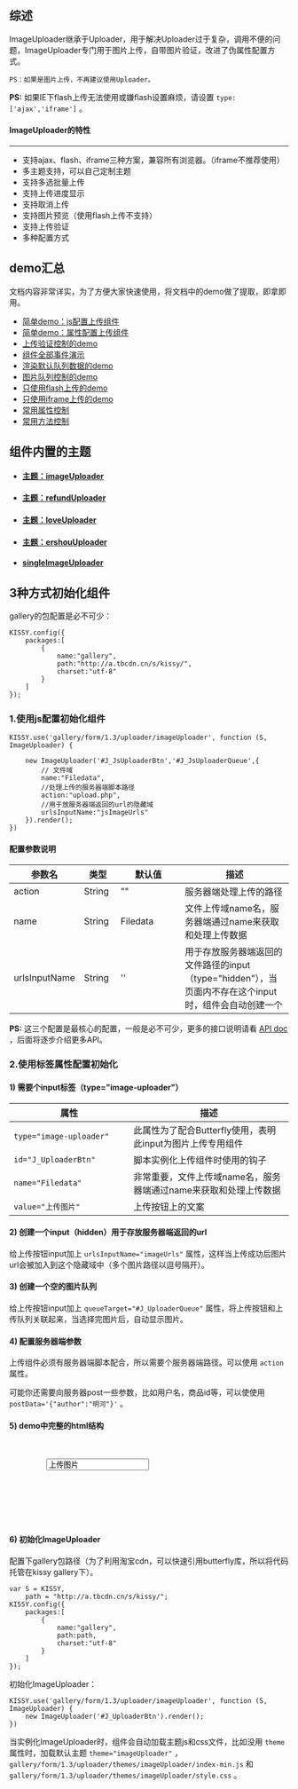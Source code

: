 ## 综述

ImageUploader继承于Uploader，用于解决Uploader过于复杂，调用不便的问题，ImageUploader专门用于图片上传，自带图片验证，改进了伪属性配置方式。

	PS：如果是图片上传，不再建议使用Uploader。

<div class="alert alert-info"> <strong>PS:</strong>
    如果IE下flash上传无法使用或嫌flash设置麻烦，请设置
    <code>type:['ajax','iframe']</code>
    。
</div>

#### ImageUploader的特性

-----------------------------

* 支持ajax、flash、iframe三种方案，兼容所有浏览器。（iframe不推荐使用）
* 多主题支持，可以自己定制主题
* 支持多选批量上传
* 支持上传进度显示
* 支持取消上传
* 支持图片预览（使用flash上传不支持）
* 支持上传验证
* 多种配置方式

## demo汇总

文档内容非常详实，为了方便大家快速使用，将文档中的demo做了提取，即拿即用。

<ul class="thumbnails">
    <li class="span3">
        <a href="./js-config-use.html" class="demo-item" target="_blank">
            <div class="thumbnail">简单demo：js配置上传组件</div>
        </a>
    </li>
    <li class="span3">
        <a href="./pro-config-use.html" class="demo-item" target="_blank">
            <div class="thumbnail">简单demo：属性配置上传组件</div>
        </a>
    </li>
    <li class="span3">
        <a href="./auth.html" class="demo-item" target="_blank">
            <div class="thumbnail">上传验证控制的demo</div>
        </a>
    </li>
    <li class="span3">
        <a href="./events.html" class="demo-item" target="_blank">
            <div class="thumbnail">组件全部事件演示</div>
        </a>
    </li>
    <li class="span3">
        <a href="default-data-show.html" class="demo-item" target="_blank">
            <div class="thumbnail">渲染默认队列数据的demo</div>
        </a>
    </li>
    <li class="span3">
        <a href="queue.html" class="demo-item" target="_blank">
            <div class="thumbnail">图片队列控制的demo</div>
        </a>
    </li>
    <li class="span3">
        <a href="flash-upload-type.html" class="demo-item" target="_blank">
            <div class="thumbnail">只使用flash上传的demo</div>
        </a>
    </li>
    <li class="span3">
        <a href="iframe-upload-type.html" class="demo-item" target="_blank">
            <div class="thumbnail">只使用iframe上传的demo</div>
        </a>
    </li>
    <li class="span3">
        <a href="" class="demo-item" target="_blank">
            <div class="thumbnail">常用属性控制</div>
        </a>
    </li>
    <li class="span3">
        <a href="" class="demo-item" target="_blank">
            <div class="thumbnail">常用方法控制</div>
        </a>
    </li>
</ul>

## 组件内置的主题

<ul class="thumbnails">
    <li class="span3">
        <a href="theme-imageUploader.html" class="demo-item" target="_blank">
            <div class="thumbnail">
                <h4>主题：imageUploader</h4>
            </div>
        </a>
    </li>
    <li class="span3">
        <a href="theme-refundUploader.html" class="demo-item" target="_blank">
            <div class="thumbnail">
                <h4>主题：refundUploader</h4>
            </div>
        </a>
    </li>
    <li class="span3">
        <a href="theme-loveUploader.html" class="demo-item" target="_blank">
            <div class="thumbnail">
                <h4>主题：loveUploader</h4>
            </div>
        </a>
    </li>
    <li class="span3">
        <a href="theme-ershouUploader.html" class="demo-item" target="_blank">
            <div class="thumbnail">
                <h4>主题：ershouUploader</h4>
            </div>
        </a>
    </li>
    <li class="span3">
        <a href="theme-singleImageUploader.html" class="demo-item" target="_blank">
            <div class="thumbnail">
                <h4>singleImageUploader</h4>
            </div>
        </a>
    </li>
</ul>

## 3种方式初始化组件

gallery的包配置是必不可少：

    KISSY.config({
        packages:[
            {
                name:"gallery",
                path:"http://a.tbcdn.cn/s/kissy/",
                charset:"utf-8"
            }
        ]
    });

### 1.使用js配置初始化组件

    KISSY.use('gallery/form/1.3/uploader/imageUploader', function (S, ImageUploader) {

        new ImageUploader('#J_JsUploaderBtn','#J_JsUploaderQueue',{
            // 文件域
            name:"Filedata",
            //处理上传的服务器端脚本路径
            action:"upload.php",
            //用于放服务器端返回的url的隐藏域
            urlsInputName:"jsImageUrls"
        }).render();
    })

#### 配置参数说明

<table class="table table-bordered table-striped">
    <thead>
        <tr>
            <th style="width: 100px;">参数名</th>
            <th style="width: 50px;">类型</th>
            <th style="width: 100px;">默认值</th>
            <th>描述</th>
        </tr>
    </thead>
    <tbody>
        <tr>
            <td>action</td>
            <td>String</td>
            <td>""</td>
            <td>服务器端处理上传的路径</td>
        </tr>
        <tr>
            <td>name</td>
            <td>String</td>
            <td>Filedata</td>
            <td>文件上传域name名，服务器端通过name来获取和处理上传数据</td>
        </tr>
        <tr>
            <td>urlsInputName</td>
            <td>String</td>
            <td>''</td>
            <td>
                用于存放服务器端返回的文件路径的input（type="hidden"），当页面内不存在这个input时，组件会自动创建一个
            </td>
        </tr>
    </tbody>
</table>

<div class="alert alert-info">
    <strong>PS:</strong>
    这三个配置是最核心的配置，一般是必不可少，更多的接口说明请看
    <a href="http://www.36ria.com/demo/gal/gallery/form/1.3/doc/symbols/Uploader.html" target="_blank">
        API
doc
    </a>
    ，后面将逐步介绍更多API。
</div>

### 2.使用标签属性配置初始化

#### 1) 需要个input标签（type="image-uploader"）

<table class="table table-bordered table-striped">
    <thead>
        <tr>
            <th style="width: 200px;">属性</th>
            <th>描述</th>
        </tr>
    </thead>
    <tbody>
        <tr>
            <td>
                <code>type="image-uploader"</code>
            </td>
            <td>此属性为了配合Butterfly使用，表明此input为图片上传专用组件</td>
        </tr>
        <tr>
            <td>
                <code>id="J_UploaderBtn"</code>
            </td>
            <td>脚本实例化上传组件时使用的钩子</td>
        </tr>
        <tr>
            <td>
                <code>name="Filedata"</code>
            </td>
            <td>非常重要，文件上传域name名，服务器端通过name来获取和处理上传数据</td>
        </tr>
        <tr>
            <td>
                <code>value="上传图片"</code>
            </td>
            <td>上传按钮上的文案</td>
        </tr>
    </tbody>
</table>

#### 2) 创建一个input（hidden）用于存放服务器端返回的url

给上传按钮input加上 `urlsInputName="imageUrls"` 属性，这样当上传成功后图片url会被加入到这个隐藏域中（多个图片路径以逗号隔开）。

#### 3) 创建一个空的图片队列

给上传按钮input加上 `queueTarget="#J_UploaderQueue"` 属性，将上传按钮和上传队列关联起来，当选择完图片后，自动显示图片。

#### 4) 配置服务器端参数

上传组件必须有服务器端脚本配合，所以需要个服务器端路径。可以使用 `action` 属性。

可能你还需要向服务器post一些参数，比如用户名，商品id等，可以使使用 `postData='{"author":"明河"}'` 。

#### 5) demo中完整的html结构

<pre class='brush: xml; '>
    <div class="grid">
        <input class="g-u" id="J_UploaderBtn" name="Filedata" type="image-uploader" value="上传图片" queueTarget="#J_UploaderQueue" action="upload.php" urlsInputName="imageUrls">
        <!--用来存放服务器端返回的图片路径，多个图片以逗号隔开-->
        <input type="hidden" name="imageUrls"></div>
    <ul id="J_UploaderQueue" class="grid"></ul>
</pre>

#### 6) 初始化ImageUploader

配置下gallery包路径（为了利用淘宝cdn，可以快速引用butterfly库，所以将代码托管在kissy gallery下）。

    var S = KISSY,
        path = "http://a.tbcdn.cn/s/kissy/";
    KISSY.config({
        packages:[
            {
                name:"gallery",
                path:path,
                charset:"utf-8"
            }
        ]
    });

初始化ImageUploader：

    KISSY.use('gallery/form/1.3/uploader/imageUploader', function (S, ImageUploader) {
        new ImageUploader('#J_UploaderBtn').render();
    })

<div class="alert alert-info">
    当实例化ImageUploader时，组件会自动加载主题js和css文件，比如没用
    <code>theme</code>
    属性时，加载默认主题
    <code>theme="imageUploader"</code>
    ，
    <code>gallery/form/1.3/uploader/themes/imageUploader/index-min.js</code>
    和
    <code>gallery/form/1.3/uploader/themes/imageUploader/style.css</code>
    。
</div>
